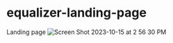 # equalizer-landing-page
Landing page
![Screen Shot 2023-10-15 at 2 56 30 PM](https://github.com/trottiemcqueen/equalizer-landing-page/assets/123763473/eff20b55-1f39-4b74-a3d0-b3c20b67fa83)

